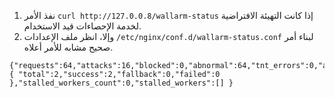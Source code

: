 1. نفذ الأمر `curl http://127.0.0.8/wallarm-status` إذا كانت التهيئة الافتراضية لخدمة الإحصاءات قيد الاستخدام.
2. وإلا، انظر ملف الإعدادات `/etc/nginx/conf.d/wallarm-status.conf` لبناء أمر صحيح مشابه للأمر أعلاه.
```
{"requests":64,"attacks":16,"blocked":0,"abnormal":64,"tnt_errors":0,"api_errors":0,"requests_lost":0,"segfaults":0,"memfaults":0,"softmemfaults":0,"time_detect":0,"db_id":46,"lom_id":4,"proton_instances": { "total":2,"success":2,"fallback":0,"failed":0 },"stalled_workers_count":0,"stalled_workers":[] }
```